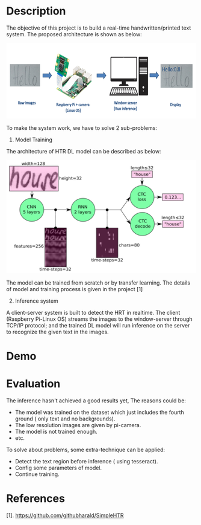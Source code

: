 # Description

The objective of this project is to build a real-time handwritten/printed text system. The proposed architecture is shown as below:

<img src="https://github.com/dungdo123/Code_Interview/blob/main/Handwritten_Text_Recognition/images/system.PNG" width="600" height="200"/>

To make the system work, we have to solve 2 sub-problems:

1. Model Training

The architecture of HTR DL model can be described as below:

<img src="https://github.com/dungdo123/Code_Interview/blob/main/Handwritten_Text_Recognition/images/model.PNG" width="600" height="300"/>

The model can be trained from scratch or by transfer learning.
The details of model and training process is given in the project [1]

2. Inference system

A client-server system is built to detect the HRT in realtime. The client (Raspberry Pi-Linux OS) streams the images to the window-server through TCP/IP protocol; and the trained DL model will run inference on the server to recognize the given text in the images.

# Demo

# Evaluation

The inference hasn't achieved a good results yet, The reasons could be:

- The model was trained on the dataset which just includes the fourth ground ( only text and no backgrounds).
- The low resolution images are given by pi-camera.
- The model is not trained enough.
- etc.

To solve about problems, some extra-technique can be applied:

- Detect the text region before inference ( using tesseract).
- Config some parameters of model.
- Continue training.

# References

[1]. https://github.com/githubharald/SimpleHTR

